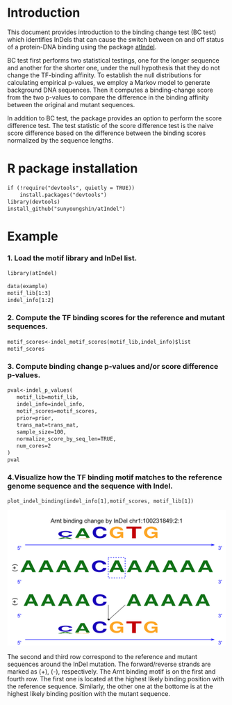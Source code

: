 # Introduction

This document provides introduction to the binding change test (BC test) which identifies InDels that can cause the switch between on and off status of a protein-DNA binding using the package [atIndel](https://github.com/sunyoungshin/atIndel).

BC test first performs two statistical testings, one for the longer sequence and another for the shorter one, under the null hypothesis that they do not change the TF-binding affinity.  To establish the null distributions for calculating empirical p-values, we employ a Markov model to generate background DNA sequences.  Then it computes a binding-change score from the two p-values to compare the difference in the binding affinity between the original and mutant sequences.

In addition to BC test, the package provides an option to perform the score difference test. The test statistic of the score difference test is the naive score difference based on the difference between the binding scores normalized by the sequence lengths.

# R package installation

```{r}
if (!require("devtools", quietly = TRUE))
    install.packages("devtools")
library(devtools)
install_github("sunyoungshin/atIndel")
```

# Example

### 1. Load the motif library and InDel list.
```{r}
library(atIndel)
```
```{r}
data(example)
motif_lib[1:3]
indel_info[1:2]
```

### 2. Compute the TF binding scores for the reference and mutant sequences. 
```{r}
motif_scores<-indel_motif_scores(motif_lib,indel_info)$list
motif_scores
```

### 3. Compute binding change p-values and/or score difference p-values.
```{r p-val,eval = TRUE}
pval<-indel_p_values(
   motif_lib=motif_lib,
   indel_info=indel_info,
   motif_scores=motif_scores,
   prior=prior,
   trans_mat=trans_mat,
   sample_size=100,
   normalize_score_by_seq_len=TRUE,
   num_cores=2
)
pval
```

### 4.Visualize how the TF binding motif matches to the reference genome sequence and the sequence with Indel. 
```{r}
plot_indel_binding(indel_info[1],motif_scores, motif_lib[1])
```

<img width="600px" src="./arnt_chr1-100231849-2-1.png" alt="arnt_chr1-100231849-2-1 png" />

The second and third row correspond to the reference and mutant sequences around the InDel mutation. The forward/reverse strands are marked as (+), (-), respectively. The Arnt binding motif is on the first and fourth row. The first one is located at the highest likely binding position with the reference sequence. Similarly, the other one at the bottome is at the highest likely binding position with the mutant sequence.
